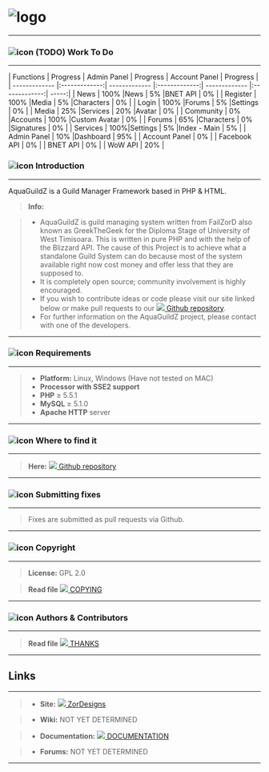 
# ![logo](http://i.imgur.com/BhiJhlN.png)
----------
### ![icon](http://i.imgur.com/yqFX91z.png) **(TODO)** Work To Do 
----------
| Functions        | Progress           | Admin Panel        | Progress           | Account Panel        | Progress           |
| ------------- |:-------------:| ------------- |:-------------:| ------------- |:-------------:| -----:|
| News        | 100% |News        | 5% |BNET API         | 0% |
| Register        | 100% |Media    | 5% |Characters    | 0% |
| Login        | 100% |Forums        | 5% |Settings | 0% |
| Media    | 25%      |Services        | 20% |Avatar        | 0% |
| Community | 0%     |Accounts        | 100% |Custom Avatar        | 0% |
| Forums        | 65% |Characters        | 0% |Signatures        | 0% |
| Services        | 100%|Settings        | 5% |Index - Main        | 5% |
| Admin Panel        | 10% |Dashboard        | 95% |
| Account Panel        | 0% |
| Facebook API        | 0% |
| BNET API        | 0% |
| WoW API        | 20% |

### ![icon](http://i.imgur.com/S3haPfo.png) Introduction
----------
AquaGuildZ is a Guild Manager Framework based in PHP & HTML.
> **Info:**

> - AquaGuildZ is guild managing system written from FailZorD also known as GreekTheGeek for the Diploma Stage of University of West Timisoara. This is written in pure PHP and with the help of the Blizzard API.
The cause of this Project is to achieve what a standalone Guild System can do because most of the 
system available right now cost money and offer less that they are supposed to.
> - It is completely open source; community involvement is highly encouraged.
> - If you wish to contribute ideas or code please visit our site linked below or
make pull requests to our [![](http://i.imgur.com/8jpkNdo.png) Github repository](https://github.com/AquaGuildUVT/AquaGuildZ).
>- For further information on the AquaGuildZ project, please contact with one of the developers.

----------
### ![icon](http://i.imgur.com/P5NSaCN.png) Requirements
----------
>- **Platform:** Linux, Windows (Have not tested on MAC)
>- **Processor with SSE2 support**
>- **PHP** ≥ 5.5.1
>- **MySQL** ≥ 5.1.0
>- **Apache HTTP** server

----------
### ![icon](http://i.imgur.com/8eOfchS.png) Where to find it
----------
> **Here:**  [![](http://i.imgur.com/8jpkNdo.png) Github repository](https://github.com/AquaGuildUVT/AquaGuildZ)

----------
### ![icon](http://i.imgur.com/P5NSaCN.png) Submitting fixes
----------
>Fixes are submitted as pull requests via Github.

----------
### ![icon](http://i.imgur.com/cZIFC8t.png) Copyright
----------
> **License:** GPL 2.0

> **Read file** [![](http://i.imgur.com/8jpkNdo.png) COPYING](COPYING)

----------
### ![icon](http://i.imgur.com/P5NSaCN.png) Authors &amp; Contributors
----------
> **Read file** [![](http://i.imgur.com/8jpkNdo.png) THANKS](THANKS)

----------
## <i class="icon-refresh"></i>Links
----------
>- **Site:** [![](http://i.imgur.com/8jpkNdo.png) ZorDesigns](http://www.zordesigns.com/)

>- **Wiki:** NOT YET DETERMINED

>- **Documentation:** [![](http://i.imgur.com/8jpkNdo.png) DOCUMENTATION](DOCUMENTATION)

>- **Forums:** NOT YET DETERMINED

----------